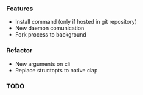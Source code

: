 ### Features
- Install command (only if hosted in git repository)
- New daemon comunication
- Fork process to background

### Refactor
- New arguments on cli
- Replace structopts to native clap

### TODO
